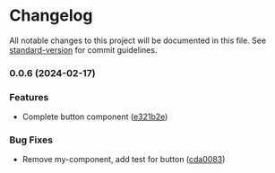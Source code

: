 # Changelog

All notable changes to this project will be documented in this file. See [standard-version](https://github.com/conventional-changelog/standard-version) for commit guidelines.

### 0.0.6 (2024-02-17)


### Features

* Complete button component ([e321b2e](https://github.com/ionic-team/stencil-component-starter/commit/e321b2e3ef4f6f21897154b31a065e79ddf17e6b))


### Bug Fixes

* Remove my-component, add test for button ([cda0083](https://github.com/ionic-team/stencil-component-starter/commit/cda00836e7a552ba2979bf758fbf949edd8c9099))
